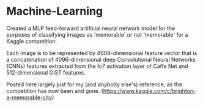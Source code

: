 # Machine-Learning
Created a MLP feed-forward artificial neural network model for the purposes of classifying images as 'memorable' or not 'memorable' for a Kaggle competition. 

Each image is to be represented by 4608-dimensional feature vector that is a concatenation of 4096-dimensional deep Convolutional Neural Networks (CNNs) features extracted from the fc7 activation layer of Caffe Net and 512-dimensional GIST features.

Posted here largely just for my (and anybody else's) reference, as the competition has now been and gone. (https://www.kaggle.com/c/brighton-a-memorable-city)
